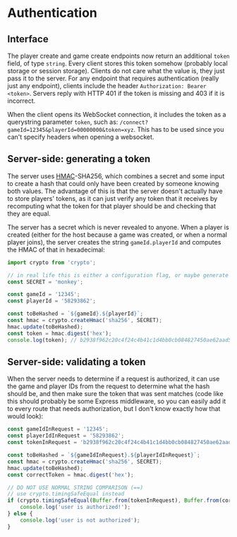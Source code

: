 # Authentication

## Interface

The player create and game create endpoints now return an additional `token` field, of type `string`. Every client stores this token somehow (probably local storage or session storage). Clients do not care what the value is, they just pass it to the server. For any endpoint that requires authentication (really just any endpoint), clients include the header `Authorization: Bearer <token>`. Servers reply with HTTP 401 if the token is missing and 403 if it is incorrect.

When the client opens its WebSocket connection, it includes the token as a querystring parameter `token`, such as: `/connect?gameId=12345&playerId=00000000&token=xyz`. This has to be used since you can't specify headers when opening a websocket.

## Server-side: generating a token

The server uses [HMAC](https://en.wikipedia.org/wiki/HMAC)-SHA256, which combines a secret and some input to create a hash that could only have been created by someone knowing both values. The advantage of this is that the server doesn't actually have to store players' tokens, as it can just verify any token that it receives by recomputing what the token for that player should be and checking that they are equal.

The server has a secret which is never revealed to anyone. When a player is created (either for the host because a game was created, or when a normal player joins), the server creates the string `gameId.playerId` and computes the HMAC of that in hexadecimal:

```js
import crypto from 'crypto';

// in real life this is either a configuration flag, or maybe generate it with a secure RNG
const SECRET = 'monkey';

const gameId = '12345';
const playerId = '58293862';

const toBeHashed = `${gameId}.${playerId}`;
const hmac = crypto.createHmac('sha256', SECRET);
hmac.update(toBeHashed);
const token = hmac.digest('hex');
console.log(token); // b2938f962c20c4f24c4b41c1d4bb0cb084827450ae62aad59de8a0bedc8c3a8e
```

## Server-side: validating a token

When the server needs to determine if a request is authorized, it can use the game and player IDs from the request to determine what the hash should be, and then make sure the token that was sent matches (code like this should probably be some Express middleware, so you can easily add it to every route that needs authorization, but I don't know exactly how that would look):

```js
const gameIdInRequest = '12345';
const playerIdInRequest = '58293862';
const tokenInRequest = 'b2938f962c20c4f24c4b41c1d4bb0cb084827450ae62aad59de8a0bedc8c3a8e';

const toBeHashed = `${gameIdInRequest}.${playerIdInRequest}`;
const hmac = crypto.createHmac('sha256', SECRET);
hmac.update(toBeHashed);
const correctToken = hmac.digest('hex');

// DO NOT USE NORMAL STRING COMPARISON (==)
// use crypto.timingSafeEqual instead
if (crypto.timingSafeEqual(Buffer.from(tokenInRequest), Buffer.from(correctToken))) {
	console.log('user is authorized!');
} else {
	console.log('user is not authorized');
}
```
